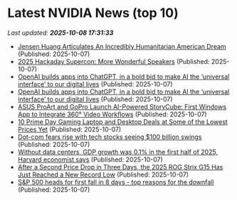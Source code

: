 # Latest NVIDIA News (top 10)
_Last updated: **2025-10-08 17:31:33**_

- [Jensen Huang Articulates An Incredibly Humanitarian American Dream](https://www.forbes.com/sites/johntamny/2025/10/07/jensen-huang-articulates-an-incredibly-humanitarian-american-dream/) (Published: 2025-10-07)
- [2025 Hackaday Supercon: More Wonderful Speakers](https://hackaday.com/2025/10/07/2025-hackaday-supercon-more-wonderful-speakers/) (Published: 2025-10-07)
- [OpenAI builds apps into ChatGPT, in a bold bid to make AI the ‘universal interface’ to our digital lives](https://fortune.com/2025/10/07/openais-chatgpt-apps-universal-interface-platform-shift-amd-deal-eye-on-ai/) (Published: 2025-10-07)
- [OpenAI builds apps into ChatGPT, in a bold bid to make AI the ‘universal interface’ to our digital lives](https://finance.yahoo.com/news/openai-builds-apps-chatgpt-bold-172128403.html) (Published: 2025-10-07)
- [ASUS ProArt and GoPro Launch AI-Powered StoryCube: First Windows App to Integrate 360° Video Workflows](https://www.yankodesign.com/2025/10/07/asus-proart-and-gopro-launch-ai-powered-storycube-first-windows-app-to-integrate-360-video-workflows/) (Published: 2025-10-07)
- [10 Prime Day Gaming Laptop and Desktop Deals at Some of the Lowest Prices Yet](https://uk.pcmag.com/desktop-pcs/160517/10-prime-day-gaming-laptop-and-desktop-deals-at-some-of-the-lowest-prices-yet) (Published: 2025-10-07)
- [Dot-com fears rise with tech stocks seeing $100 billion swings](https://fortune.com/2025/10/07/ai-bubble-dotcom-fears-100-billion-swings-stocks-amd-openai/) (Published: 2025-10-07)
- [Without data centers, GDP growth was 0.1% in the first half of 2025, Harvard economist says](https://fortune.com/2025/10/07/data-centers-gdp-growth-zero-first-half-2025-jason-furman-harvard-economist/) (Published: 2025-10-07)
- [After a Second Price Drop in Three Days, the 2025 ROG Strix G15 Has Just Reached a New Record Low](https://kotaku.com/after-a-second-price-drop-in-three-days-the-2025-rog-strix-g15-has-just-reached-a-new-record-low-2000632593) (Published: 2025-10-07)
- [S&P 500 heads for first fall in 8 days - top reasons for the downfall](https://economictimes.indiatimes.com/news/international/us/sp-500-heads-for-first-fall-in-8-days-top-reasons-for-the-downfall/articleshow/124368266.cms) (Published: 2025-10-07)
